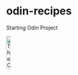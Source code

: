 # odin-recipes

Starting Odin Project

<img src="https://www.theodinproject.com/mstile-310x310.png" alt="The Odin Project Logo" style="width: 15%">
